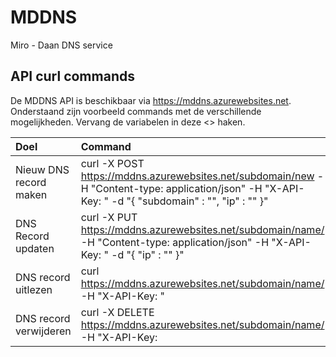 # MDDNS
Miro - Daan DNS service



## API curl commands

De MDDNS API is beschikbaar via https://mddns.azurewebsites.net. Onderstaand zijn voorbeeld commands met de verschillende mogelijkheden. Vervang de variabelen in deze <> haken.

| Doel | Command                |
| :-------- | :------------------------- |
| Nieuw DNS record maken | curl -X POST https://mddns.azurewebsites.net/subdomain/new -H "Content-type: application/json" -H "X-API-Key: <YOUR-API-KEY>" -d "{ \"subdomain\" : \"<YOUR-SUBDOMAIN>\", \"ip\" : \"<YOUR-IP-ADDRESS>\" }" |
| DNS Record updaten | curl -X PUT https://mddns.azurewebsites.net/subdomain/name/<YOUR-SUBDOMAIN> -H "Content-type: application/json" -H "X-API-Key: <YOUR-API-KEY>" -d "{ \"ip\" : \"<YOUR-IP-ADDRESS>\" }" |
| DNS record uitlezen | curl https://mddns.azurewebsites.net/subdomain/name/<YOUR-SUBDOMAIN> -H "X-API-Key: <YOUR-API-KEY>" |
| DNS record verwijderen | curl -X DELETE https://mddns.azurewebsites.net/subdomain/name/<YOUR-SUBDOMAIN> -H "X-API-Key: <YOUR-API-KEY> |
